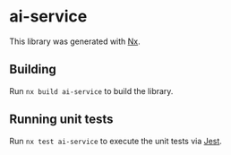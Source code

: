 # ai-service

This library was generated with [Nx](https://nx.dev).

## Building

Run `nx build ai-service` to build the library.

## Running unit tests

Run `nx test ai-service` to execute the unit tests via [Jest](https://jestjs.io).
